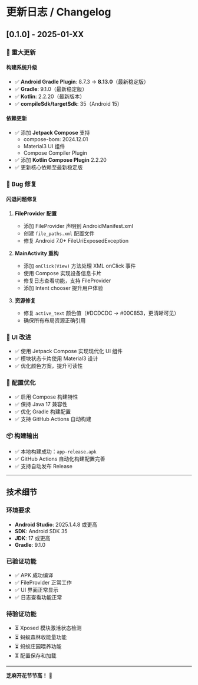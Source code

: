 # 更新日志 / Changelog

## [0.1.0] - 2025-01-XX

### 🎉 重大更新

#### 构建系统升级
- ✅ **Android Gradle Plugin**: 8.7.3 → **8.13.0**（最新稳定版）
- ✅ **Gradle**: 9.1.0（最新稳定版）
- ✅ **Kotlin**: 2.2.20（最新版本）
- ✅ **compileSdk/targetSdk**: 35（Android 15）

#### 依赖更新
- ✅ 添加 **Jetpack Compose** 支持
  - compose-bom: 2024.12.01
  - Material3 UI 组件
  - Compose Compiler Plugin
- ✅ 添加 **Kotlin Compose Plugin** 2.2.20
- ✅ 更新核心依赖至最新稳定版

### 🐛 Bug 修复

#### 闪退问题修复
1. **FileProvider 配置**
   - 添加 FileProvider 声明到 AndroidManifest.xml
   - 创建 `file_paths.xml` 配置文件
   - 修复 Android 7.0+ FileUriExposedException

2. **MainActivity 重构**
   - 添加 `onClick(View)` 方法处理 XML onClick 事件
   - 使用 Compose 实现设备信息卡片
   - 修复日志查看功能，支持 FileProvider
   - 添加 Intent chooser 提升用户体验

3. **资源修复**
   - 修复 `active_text` 颜色值（#DCDCDC → #00C853，更清晰可见）
   - 确保所有布局资源正确引用

### 🎨 UI 改进
- ✅ 使用 Jetpack Compose 实现现代化 UI 组件
- ✅ 模块状态卡片使用 Material3 设计
- ✅ 优化颜色方案，提升可读性

### 🔧 配置优化
- ✅ 启用 Compose 构建特性
- ✅ 保持 Java 17 兼容性
- ✅ 优化 Gradle 构建配置
- ✅ 支持 GitHub Actions 自动构建

### 📦 构建输出
- ✅ 本地构建成功：`app-release.apk`
- ✅ GitHub Actions 自动化构建配置完善
- ✅ 支持自动发布 Release

---

## 技术细节

### 环境要求
- **Android Studio**: 2025.1.4.8 或更高
- **SDK**: Android SDK 35
- **JDK**: 17 或更高
- **Gradle**: 9.1.0

### 已验证功能
- ✅ APK 成功编译
- ✅ FileProvider 正常工作
- ✅ UI 界面正常显示
- ✅ 日志查看功能正常

### 待验证功能
- ⏳ Xposed 模块激活状态检测
- ⏳ 蚂蚁森林收能量功能
- ⏳ 蚂蚁庄园喂养功能
- ⏳ 配置保存和加载

---

**芝麻开花节节高！** 🌱
